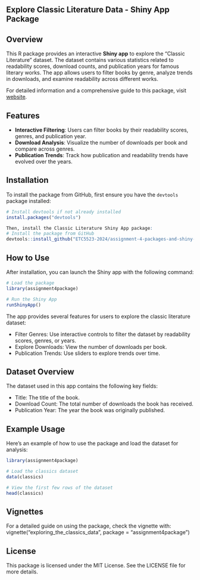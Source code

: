 
<!-- README.md is generated from README.Rmd. Please edit that file -->

## Explore Classic Literature Data - Shiny App Package

## Overview

This R package provides an interactive **Shiny app** to explore the
“Classic Literature” dataset. The dataset contains various statistics
related to readability scores, download counts, and publication years
for famous literary works. The app allows users to filter books by
genre, analyze trends in downloads, and examine readability across
different works.

For detailed information and a comprehensive guide to this package, visit [website](https://etc5523-2024.github.io/assignment-4-packages-and-shiny-apps-Dhanshree-dhrafani/).


## Features

- **Interactive Filtering**: Users can filter books by their readability
  scores, genres, and publication year.
- **Download Analysis**: Visualize the number of downloads per book and
  compare across genres.
- **Publication Trends**: Track how publication and readability trends
  have evolved over the years.

## Installation

To install the package from GitHub, first ensure you have the `devtools`
package installed:

``` r
# Install devtools if not already installed
install.packages("devtools")

Then, install the Classic Literature Shiny App package:
# Install the package from GitHub
devtools::install_github("ETC5523-2024/assignment-4-packages-and-shiny-apps-Dhanshree-dhrafani")
```

## How to Use

After installation, you can launch the Shiny app with the following
command:

``` r
# Load the package
library(assignment4package)

# Run the Shiny App
runShinyApp()
```

The app provides several features for users to explore the classic
literature dataset:

- Filter Genres: Use interactive controls to filter the dataset by
  readability scores, genres, or years.
- Explore Downloads: View the number of downloads per book.
- Publication Trends: Use sliders to explore trends over time.

## Dataset Overview

The dataset used in this app contains the following key fields:

- Title: The title of the book.
- Download Count: The total number of downloads the book has received.
- Publication Year: The year the book was originally published.

## Example Usage

Here’s an example of how to use the package and load the dataset for
analysis:

``` r
library(assignment4package)

# Load the classics dataset
data(classics)

# View the first few rows of the dataset
head(classics)
```

## Vignettes

For a detailed guide on using the package, check the vignette with:
vignette(“exploring_the_classics_data”, package = “assignment4package”)

## License

This package is licensed under the MIT License. See the LICENSE file for
more details.
